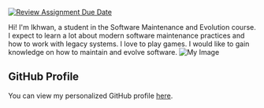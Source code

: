 [![Review Assignment Due Date](https://classroom.github.com/assets/deadline-readme-button-22041afd0340ce965d47ae6ef1cefeee28c7c493a6346c4f15d667ab976d596c.svg)](https://classroom.github.com/a/O-1AGqKT)

Hi! I'm Ikhwan, a student in the Software Maintenance
and Evolution course.
I expect to learn a lot about modern software maintenance
practices and how to work with legacy systems.
I love to play games.
I would like to gain knowledge on how to maintain and evolve software.
![My Image]([image.jpg](https://easy-peasy.ai/cdn-cgi/image/quality=80,format=auto,width=700/https://fdczvxmwwjwpwbeeqcth.supabase.co/storage/v1/object/public/images/207236e5-2422-49fe-aee8-232321ce0ef9/dca43517-1ec6-4d55-ae31-d3b671eacdc7.png)) <!-- Link to the uploaded image -->
## GitHub Profile
You can view my personalized GitHub profile
[here](https://github.com/ikhwanmohd2002).

